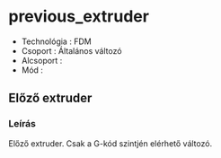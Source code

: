 # previous\_extruder

* Technológia : FDM
* Csoport : Általános változó
* Alcsoport : 
* Mód :

## Előző extruder

### Leírás

Előző extruder. Csak a G-kód szintjén elérhető változó.

